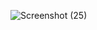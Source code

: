 ![Screenshot (25)](https://user-images.githubusercontent.com/66167011/186071311-d9ccdb7d-44b1-40ca-960c-658cb2b01b17.png)
